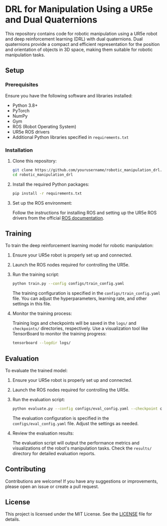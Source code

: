 # DRL for Manipulation Using a UR5e and Dual Quaternions

This repository contains code for robotic manipulation using a UR5e robot and deep reinforcement learning (DRL) with dual quaternions. Dual quaternions provide a compact and efficient representation for the position and orientation of objects in 3D space, making them suitable for robotic manipulation tasks.

## Setup

### Prerequisites

Ensure you have the following software and libraries installed:

- Python 3.8+
- PyTorch
- NumPy
- Gym
- ROS (Robot Operating System)
- UR5e ROS drivers
- Additional Python libraries specified in `requirements.txt`

### Installation

1. Clone this repository:

    ```bash
    git clone https://github.com/yourusername/robotic_manipulation_drl.git
    cd robotic_manipulation_drl
    ```

2. Install the required Python packages:

    ```bash
    pip install -r requirements.txt
    ```

3. Set up the ROS environment:

    Follow the instructions for installing ROS and setting up the UR5e ROS drivers from the official [ROS documentation](http://wiki.ros.org/).

## Training

To train the deep reinforcement learning model for robotic manipulation:

1. Ensure your UR5e robot is properly set up and connected.
2. Launch the ROS nodes required for controlling the UR5e.
3. Run the training script:

    ```bash
    python train.py --config configs/train_config.yaml
    ```

    The training configuration is specified in the `configs/train_config.yaml` file. You can adjust the hyperparameters, learning rate, and other settings in this file.

4. Monitor the training process:

    Training logs and checkpoints will be saved in the `logs/` and `checkpoints/` directories, respectively. Use a visualization tool like TensorBoard to monitor the training progress:

    ```bash
    tensorboard --logdir logs/
    ```

## Evaluation

To evaluate the trained model:

1. Ensure your UR5e robot is properly set up and connected.
2. Launch the ROS nodes required for controlling the UR5e.
3. Run the evaluation script:

    ```bash
    python evaluate.py --config configs/eval_config.yaml --checkpoint checkpoints/best_model.pth
    ```

    The evaluation configuration is specified in the `configs/eval_config.yaml` file. Adjust the settings as needed.

4. Review the evaluation results:

    The evaluation script will output the performance metrics and visualizations of the robot's manipulation tasks. Check the `results/` directory for detailed evaluation reports.

## Contributing

Contributions are welcome! If you have any suggestions or improvements, please open an issue or create a pull request.

## License

This project is licensed under the MIT License. See the [LICENSE](LICENSE) file for details.
